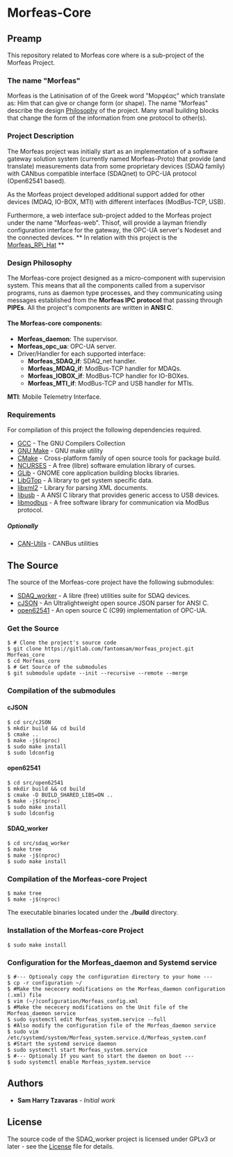# Morfeas-Core

## Preamp
This repository related to Morfeas core where is a sub-project of the Morfeas Project.

### The name "Morfeas"
Morfeas is the Latinisation of of the Greek word "Μορφέας" which translate as:
Him that can give or change form (or shape). The name "Morfeas" describe the design [Philosophy](#design-philosophy)
of the project. Many small building blocks that change the form of the information from one protocol to other(s).

### Project Description
The Morfeas project was initially start as an implementation of a software gateway solution system
(currently named Morfeas-Proto) that provide (and translate) measurements data from some proprietary devices (SDAQ family)
with CANbus compatible interface (SDAQnet) to OPC-UA protocol (Open62541 based).

As the Morfeas project developed additional support added for other devices (MDAQ, IO-BOX, MTI) with different interfaces (ModBus-TCP, USB).

Furthermore, a web interface sub-project added to the Morfeas project under the name "Morfeas-web".
Thisof, will provide a layman friendly configuration interface for the gateway, the OPC-UA server's Nodeset and the connected devices.
** In relation with this project is the [Morfeas_RPi_Hat](./src/Morfeas_RPi_Hat) **
### Design Philosophy
The Morfeas-core project designed as a micro-component with supervision system.
This means that all the components called from a supervisor programs,
runs as daemon type processes, and they communicating using messages established from the **Morfeas IPC protocol**
that passing through **PIPEs**. All the project's components are written in **ANSI C**.

#### The Morfeas-core components:
* **Morfeas_daemon**: The supervisor.
* **Morfeas_opc_ua**: OPC-UA server.
* Driver/Handler for each supported interface:
  * **Morfeas_SDAQ_if**: SDAQ_net handler.
  * **Morfeas_MDAQ_if**: ModBus-TCP handler for MDAQs.
  * **Morfeas_IOBOX_if**: ModBus-TCP handler for IO-BOXes.
  * **Morfeas_MTI_if**: ModBus-TCP and USB  handler for MTIs.

**MTI**: Mobile Telemetry Interface.

### Requirements
For compilation of this project the following dependencies required.
* [GCC](https://gcc.gnu.org/) - The GNU Compilers Collection
* [GNU Make](https://www.gnu.org/software/make/) - GNU make utility
* [CMake](https://cmake.org/) - Cross-platform family of open source tools for package build.
* [NCURSES](https://www.gnu.org/software/ncurses/ncurses.html) - A free (libre) software emulation library of curses.
* [GLib](https://wiki.gnome.org/Projects/GLib) - GNOME core application building blocks libraries.
* [LibGTop](https://developer.gnome.org/libgtop/stable/) - A library to get system specific data.
* [libxml2](http://xmlsoft.org/) -  Library for parsing XML documents.
* [libusb](https://libusb.info/) - A ANSI C library that provides generic access to USB devices.
* [libmodbus](https://www.libmodbus.org/) - A free software library for communication via ModBus protocol.

##### Optionally
* [CAN-Utils](https://elinux.org/Can-utils) - CANBus utilities

## The Source
The source of the Morfeas-core project have the following submodules:
* [SDAQ_worker](https://gitlab.com/fantomsam/sdaq-worker) - A libre (free) utilities suite for SDAQ devices.
* [cJSON](https://github.com/DaveGamble/cJSON) - An Ultralightweight open source JSON parser for ANSI C.
* [open62541](https://open62541.org/) - An open source C (C99) implementation of OPC-UA.

### Get the Source
```
$ # Clone the project's source code
$ git clone https://gitlab.com/fantomsam/morfeas_project.git Morfeas_core
$ cd Morfeas_core
$ # Get Source of the submodules
$ git submodule update --init --recursive --remote --merge
```
### Compilation of the submodules
#### cJSON
```
$ cd src/cJSON
$ mkdir build && cd build
$ cmake ..
$ make -j$(nproc)
$ sudo make install
$ sudo ldconfig
```
#### open62541
```
$ cd src/open62541
$ mkdir build && cd build
$ cmake -D BUILD_SHARED_LIBS=ON ..
$ make -j$(nproc)
$ sudo make install
$ sudo ldconfig
```
#### SDAQ_worker
```
$ cd src/sdaq_worker
$ make tree
$ make -j$(nproc)
$ sudo make install
```
### Compilation of the Morfeas-core Project
```
$ make tree
$ make -j$(nproc)
```
The executable binaries located under the **./build** directory.

### Installation of the Morfeas-core Project
```
$ sudo make install
```
### Configuration for the Morfeas_daemon and Systemd service
```
$ #--- Optionaly copy the configuration directory to your home ---
$ cp -r configuration ~/
$ #Make the nececery modifications on the Morfeas_daemon configuration (.xml) file
$ vim (~/)configuration/Morfeas_config.xml
$ #Make the nececery modifications on the Unit file of the Morfeas_daemon service
$ sudo systemctl edit Morfeas_system.service --full
$ #Also modify the configuration file of the Morfeas_daemon service
$ sudo vim /etc/systemd/system/Morfeas_system.service.d/Morfeas_system.conf
$ #Start the systemd service daemon
$ sudo systemctl start Morfeas_system.service
$ #--- Optionaly If you want to start the daemon on boot ---
$ sudo systemctl enable Morfeas_system.service
```
## Authors
* **Sam Harry Tzavaras** - *Initial work*

## License
The source code of the SDAQ_worker project is licensed under GPLv3 or later - see the [License](LICENSE) file for details.


